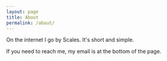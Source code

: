 ```yaml
---
layout: page
title: About
permalink: /about/
---
```


On the internet I go by Scales. It's short and simple.

If you need to reach me, my email is at the bottom of the page.


[jekyll-organization]: https://github.com/jekyll
